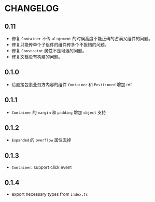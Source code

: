 # CHANGELOG

## 0.11

+ 修复 `Container` 不传 `alignment` 的时候高度不能正确的占满父组件的问题。
+ 修复只能传单个子组件的组件传多个不报错的问题。
+ 修复 `Constraint` 属性不是可选的问题。
+ 修复文档没有构建的问题。

## 0.1.0

+ 给直接包裹业务方内容的组件 `Container` 和 `Positioned` 增加 ref

## 0.1.1

+ `Container` 的 `margin` 和 `padding` 增加 `object` 支持

## 0.1.2

+ `Expanded` 的 `overflow` 属性去掉

## 0.1.3

+ `Container`: support click event

## 0.1.4

+ export necessary types from `index.ts`

